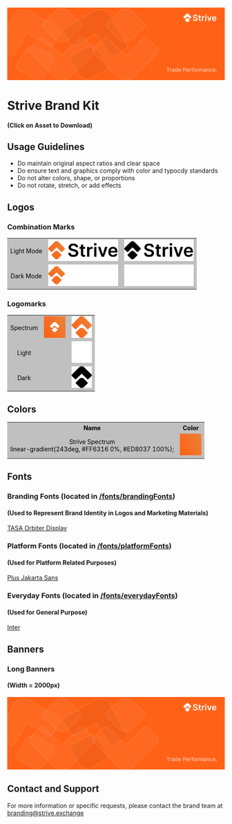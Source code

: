 <p align="center">
    <img src="src/banners/w2000px/bannerWithSlogan.png">
</p>

# Strive Brand Kit

#### (Click on Asset to Download)

## Usage Guidelines

- Do maintain original aspect ratios and clear space
- Do ensure text and graphics comply with color and typocdy standards
- Do not alter colors, shape, or proportions
- Do not rotate, stretch, or add effects

## Logos

### Combination Marks

<table>
  <tr style="background-color: #c0c0c0; color: black;">
    <td align="center">
        Light Mode
    </td>
    <td align="center">
        <img src="src/logos/combinationMarks/png/coloredMarkBlackText.png" height="50"/>
    </td>
    <td align="center">
        <img src="src/logos/combinationMarks/png/blackMarkBlackText.png" height="50"/>
    </td>
  </tr>
  <tr style="background-color: #c0c0c0; color: black;">
    <td align="center">
        Dark Mode
    </td>
    <td align="center">
        <img src="src/logos/combinationMarks/png/coloredMarkWhiteText.png" height="50"/>
    </td>
    <td align="center">
        <img src="src/logos/combinationMarks/png/whiteMarkWhiteText.png" height="50"/>
    </td>
  </tr>
</table>

### Logomarks

<table>
  <tr style="background-color: #c0c0c0; color: black;">
    <td align="center">
        Spectrum
    </td>
    <td align="center">
        <img src="src/logos/logomarks/png/whiteMarkColoredBackground.png" height="50"/>
    </td>
    <td align="center">
        <img src="src/logos/logomarks/png/coloredMark.png" height="50"/>
    </td>
  </tr>
  <tr style="background-color: #c0c0c0; color: black;">
    <td align="center">
        Light
    </td>
    <td align="center">
    </td>
    <td align="center">
        <img src="src/logos/logomarks/png/whiteMark.png" height="50"/>
    </td>
  </tr>
  <tr style="background-color: #c0c0c0; color: black;">
    <td align="center">
        Dark
    </td>
    <td align="center">
    </td>
    <td align="center">
        <img src="src/logos/logomarks/png/blackMark.png" height="50"/>
    </td>
  </tr>
</table>

## Colors

<table>
    <tr style="background-color: #c0c0c0; color: black;">
        <th>Name</th>
        <th>Color</th>
    </tr>
    <tr style="background-color: #c0c0c0; color: black;">
        <td align="center">
            Strive Spectrum <br>
            linear-gradient(243deg, #FF6316 0%, #ED8037 100%);
        </td>
        <td align="center">
            <img src="src/colors/striveSpectrum.png" width="50"/>
        </td>
    </tr>
</table>

## Fonts

### Branding Fonts (located in [/fonts/brandingFonts](fonts/brandingFonts))

#### (Used to Represent Brand Identity in Logos and Marketing Materials)

[TASA Orbiter Display](fonts/brandingFonts)

### Platform Fonts (located in [/fonts/platformFonts](fonts/platformFonts))

#### (Used for Platform Related Purposes)

[Plus Jakarta Sans](fonts/platformFonts)

### Everyday Fonts (located in [/fonts/everydayFonts](fonts/everydayFonts))

#### (Used for General Purpose)

[Inter](fonts/everydayFonts)

## Banners

### Long Banners

#### (Width = 2000px)

<img src="src/banners/w2000px/bannerWithSlogan.png"/>

## Contact and Support

For more information or specific requests, please contact the brand team at [branding@strive.exchange](mailto:branding@strive.exchange)
